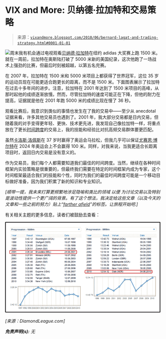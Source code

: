<!--yml

分类：未分类

日期：2024-05-18 17:08:04

-->

# VIX and More: 贝纳德·拉加特和交易策略

> 来源：[`vixandmore.blogspot.com/2010/06/bernard-lagat-and-trading-strategy.html#0001-01-01`](http://vixandmore.blogspot.com/2010/06/bernard-lagat-and-trading-strategy.html#0001-01-01)

![](http://i104.photobucket.com/albums/m163/bl82/LagatBeijingcrop.jpg)周末我有机会通过电视观看[贝纳德·拉加特](http://en.wikipedia.org/wiki/Bernard_Lagat)在纽约 adidas 大奖赛上跑 1500 米。就在一周前，拉加特在奥斯陆打破了 5000 米新的美国纪录，这次他跑了一场战术上强劲的比赛，但最后时刻被超越，以第五名完赛。

在 2007 年，拉加特在 1500 米和 5000 米项目上都获得了世界冠军，这位 35 岁的运动员现在可能更适合跑更长的距离，而不是 1500 米。下面图表展示了拉加特在过去十多年间的进步。注意，拉加特在 2001 年达到了 1500 米项目的高峰，从那时起他的成绩逐渐放慢。然而，尽管拉加特的速度可能正在下降，但他的耐力在提高，证据就是他在 2001 年跑 5000 米的成绩比现在慢了 36 秒。

观看比赛后，我意识到类似的事情也发生在了我的交易中——至少从 anecdotal 证据来看，许多其他交易员也遇到了。2001 年，我大部分交易都是日内交易，但随着我的对手变得更年轻、更快、技术更先进，我发现自己像拉加特一样，将重点放在了更长[时间跨度](http://vixandmore.blogspot.com/search/label/time%20horizon)的交易上，我的技能和经验比对抗高频交易群体要更匹配。

虽然[卡洛斯·洛佩斯](http://en.wikipedia.org/wiki/Carlos_Lopes)在 37 岁时赢得了奥运会马拉松，但我几乎可以保证[尤赛恩·博尔特](http://en.wikipedia.org/wiki/Usain_bolt)在 2024 年奥运会上不会赢得 100 米。同样，对我来说，当我更适合长距离项目时，返回日内交易是没有意义的。

作为交易员，我们每个人都需要知道我们最佳的时间跨度。当然，继续在各种时间框架内实验策略是很重要的，但最终我们需要在特定的时间框架内成为专家，这个时间框架最适合我们的技能和个性，同时为我们的最佳时间跨度可能是一个移动目标做好准备，因为我们积累了新的知识和专业知识。

*[顺带一提，我未来打算更频繁地涉足隐喻和类比的领域* *以便* *为讨论交易以及特别是波动性提供一个更广阔的背景。有了这个想法，我决定给这些文章（以及今天的文章和一些之前的努力）贴上“[farther afield](http://vixandmore.blogspot.com/search/label/farther%20afield)”的标签。让旅程开始吧.]*

有关相关主题的更多信息，读者们被鼓励去查看：

![](img/09bd50a1ac595fc42c0ef549c85ccf5c.png)

*[来源：DiamondLeague.com]*

***免责声明(s):*** *无*
